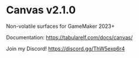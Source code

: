 # Canvas v2.1.0
Non-volatile surfaces for GameMaker 2023+

Documentation: https://tabularelf.com/docs/canvas/

Join my Discord! https://discord.gg/ThW5exp6r4